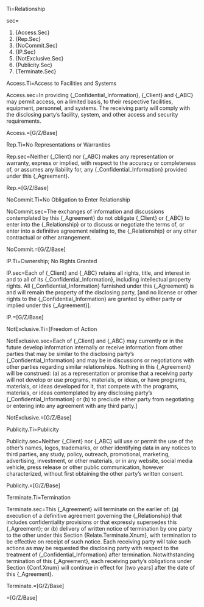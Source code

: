 Ti=Relationship

sec=<ol class="secs-and"><li>{Access.Sec}<li>{Rep.Sec}<li>{NoCommit.Sec}<li>{IP.Sec}<li>{NotExclusive.Sec}<li>{Publicity.Sec}<li>{Terminate.Sec}</ol>

Access.Ti=Access to Facilities and Systems

Access.sec=In providing {_Confidential_Information}, {_Client} and {_ABC} may permit access, on a limited basis, to their respective facilities, equipment, personnel, and systems. The receiving party will comply with the disclosing party’s facility, system, and other access and security requirements.

Access.=[G/Z/Base]

Rep.Ti=No Representations or Warranties

Rep.sec=Neither {_Client} nor {_ABC} makes any representation or warranty, express or implied, with respect to the accuracy or completeness of, or assumes any liability for, any {_Confidential_Information} provided under this {_Agreement}.

Rep.=[G/Z/Base]

NoCommit.Ti=No Obligation to Enter Relationship

NoCommit.sec=The exchanges of information and discussions contemplated by this {_Agreement} do not obligate {_Client} or {_ABC} to enter into the {_Relationship} or to discuss or negotiate the terms of, or enter into a definitive agreement relating to, the {_Relationship} or any other contractual or other arrangement.

NoCommit.=[G/Z/Base]

IP.Ti=Ownership; No Rights Granted

IP.sec=Each of {_Client} and {_ABC} retains all rights, title, and interest in and to all of its {_Confidential_Information}, including intellectual property rights. All {_Confidential_Information} furnished under this {_Agreement} is and will remain the property of the disclosing party, [and no license or other rights to the {_Confidential_Information} are granted by either party or implied under this {_Agreement}].

IP.=[G/Z/Base]

NotExclusive.Ti=[Freedom of Action

NotExclusive.sec=Each of {_Client} and {_ABC} may currently or in the future develop information internally or receive information from other parties that may be similar to the disclosing party’s {_Confidential_Information} and may be in discussions or negotiations with other parties regarding similar relationships. Nothing in this {_Agreement} will be construed: (a) as a representation or promise that a receiving party will not develop or use programs, materials, or ideas, or have programs, materials, or ideas developed for it, that compete with the programs, materials, or ideas contemplated by any disclosing party’s {_Confidential_Information} or (b) to preclude either party from negotiating or entering into any agreement with any third party.]

NotExclusive.=[G/Z/Base]

Publicity.Ti=Publicity

Publicity.sec=Neither {_Client} nor {_ABC} will use or permit the use of the other’s names, logos, trademarks, or other identifying data in any notices to third parties, any study, policy, outreach, promotional, marketing, advertising, investment, or other materials, or in any website, social media vehicle, press release or other public communication, however characterized, without first obtaining the other party’s written consent.

Publicity.=[G/Z/Base]

Terminate.Ti=Termination

Terminate.sec=This {_Agreement} will terminate on the earlier of: (a) execution of a definitive agreement governing the {_Relationship} that includes confidentiality provisions or that expressly supersedes this {_Agreement}; or (b) delivery of written notice of termination by one party to the other under this Section {Relate.Terminate.Xnum}, with termination to be effective on receipt of such notice. Each receiving party will take such actions as may be requested the disclosing party with respect to the treatment of {_Confidential_Information} after termination. Notwithstanding termination of this {_Agreement}, each receiving party’s obligations under Section {Conf.Xnum} will continue in effect for [two years] after the date of this {_Agreement}.

Terminate.=[G/Z/Base]

=[G/Z/Base]

